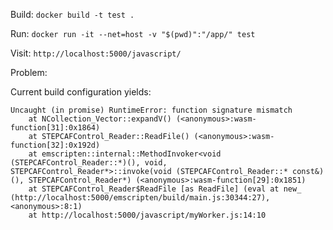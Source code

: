 Build: `docker build -t test .`

Run: `docker run -it --net=host -v "$(pwd)":"/app/" test`

Visit: `http://localhost:5000/javascript/`

Problem:

Current build configuration yields:

```
Uncaught (in promise) RuntimeError: function signature mismatch
    at NCollection_Vector::expandV() (<anonymous>:wasm-function[31]:0x1864)
    at STEPCAFControl_Reader::ReadFile() (<anonymous>:wasm-function[32]:0x192d)
    at emscripten::internal::MethodInvoker<void (STEPCAFControl_Reader::*)(), void, STEPCAFControl_Reader*>::invoke(void (STEPCAFControl_Reader::* const&)(), STEPCAFControl_Reader*) (<anonymous>:wasm-function[29]:0x1851)
    at STEPCAFControl_Reader$ReadFile [as ReadFile] (eval at new_ (http://localhost:5000/emscripten/build/main.js:30344:27), <anonymous>:8:1)
    at http://localhost:5000/javascript/myWorker.js:14:10
```
